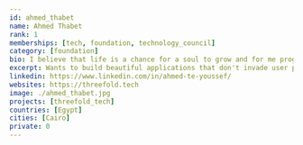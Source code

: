 ```yaml
---
id: ahmed_thabet
name: Ahmed Thabet
rank: 1
memberships: [tech, foundation, technology_council]
category: [foundation]
bio: I believe that life is a chance for a soul to grow and for me programming is one of my means towards this growth. I want to build beautiful applications that don't productize the user or invade their privacy. Giving users their freedom back and assure them complete control over their data. What I've seen at ThreeFold being part on the team for 4+ years is a lot of great values I'd like to see evolving in this world. I'm mainly involved in the development user-facing technologies e.g SDK, wikis, websites, and infrastructure setup at Threefold.
excerpt: Wants to build beautiful applications that don't invade user privacy.
linkedin: https://www.linkedin.com/in/ahmed-te-youssef/
websites: https://threefold.tech
image: ./ahmed_thabet.jpg
projects: [threefold_tech]
countries: [Egypt]
cities: [Cairo]
private: 0
---
```

